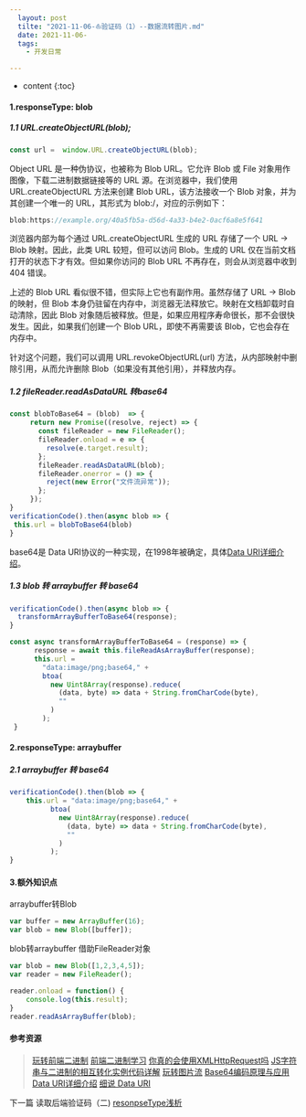 ```yaml
---
  layout: post
  tilte: "2021-11-06-⛵︎验证码（1）--数据流转图片.md"
  date: 2021-11-06-
  tags: 
    - 开发日常

---
```



* content
{:toc}



#### 1.responseType: blob
##### 1.1 URL.createObjectURL(blob);
```js
const url =  window.URL.createObjectURL(blob);
```
  Object URL 是一种伪协议，也被称为 Blob URL。它允许 Blob 或 File 对象用作图像，下载二进制数据链接等的 URL 源。在浏览器中，我们使用 URL.createObjectURL 方法来创建 Blob URL，该方法接收一个 Blob 对象，并为其创建一个唯一的 URL，其形式为 blob:<origin>/<uuid>，对应的示例如下：

```js
blob:https://example.org/40a5fb5a-d56d-4a33-b4e2-0acf6a8e5f641
```
浏览器内部为每个通过 URL.createObjectURL 生成的 URL 存储了一个 URL → Blob 映射。因此，此类 URL 较短，但可以访问 Blob。生成的 URL 仅在当前文档打开的状态下才有效。但如果你访问的 Blob URL 不再存在，则会从浏览器中收到 404 错误。

上述的 Blob URL 看似很不错，但实际上它也有副作用。虽然存储了 URL → Blob 的映射，但 Blob 本身仍驻留在内存中，浏览器无法释放它。映射在文档卸载时自动清除，因此 Blob 对象随后被释放。但是，如果应用程序寿命很长，那不会很快发生。因此，如果我们创建一个 Blob URL，即使不再需要该 Blob，它也会存在内存中。

针对这个问题，我们可以调用 URL.revokeObjectURL(url) 方法，从内部映射中删除引用，从而允许删除 Blob（如果没有其他引用），并释放内存。
##### 1.2 fileReader.readAsDataURL 转base64
 ```js
 const blobToBase64 = (blob)  => {
      return new Promise((resolve, reject) => {
        const fileReader = new FileReader();
        fileReader.onload = e => {
          resolve(e.target.result);
        };
        fileReader.readAsDataURL(blob);
        fileReader.onerror = () => {
          reject(new Error("文件流异常"));
        };
      });
 }
verificationCode().then(async blob => {
  this.url = blobToBase64(blob)
}

```
base64是  Data URI协议的一种实现，在1998年被确定，具体[Data URI详细介绍](https://juejin.cn/post/6844903940690018312)。
##### 1.3 blob 转 arraybuffer 转 base64
```js
verificationCode().then(async blob => {
  transformArrayBufferToBase64(response);
}

const async transformArrayBufferToBase64 = (response) => {
      response = await this.fileReadAsArrayBuffer(response);
      this.url =
        "data:image/png;base64," +
        btoa(
          new Uint8Array(response).reduce(
            (data, byte) => data + String.fromCharCode(byte),
            ""
          )
        );
 }
```
####  2.responseType: arraybuffer
##### 2.1 arraybuffer 转 base64
```js
verificationCode().then(blob => {
    this.url = "data:image/png;base64," +
          btoa(
            new Uint8Array(response).reduce(
              (data, byte) => data + String.fromCharCode(byte),
              ""
            )
          );
}

```

#### 3.额外知识点
arraybuffer转Blob

 ```js
var buffer = new ArrayBuffer(16);
var blob = new Blob([buffer]);
```
blob转arraybuffer
借助FileReader对象
```js
var blob = new Blob([1,2,3,4,5]);
var reader = new FileReader();

reader.onload = function() {
    console.log(this.result);
}
reader.readAsArrayBuffer(blob);
```
#### 参考资源
>  [玩转前端二进制](https://segmentfault.com/a/1190000023101367)
[前端二进制学习](https://www.zhuyuntao.cn/%E5%89%8D%E7%AB%AF%E4%BA%8C%E8%BF%9B%E5%88%B6%E5%AD%A6%E4%B9%A0%EF%BC%88%E4%B8%80%EF%BC%89)
[你真的会使用XMLHttpRequest吗](https://segmentfault.com/a/1190000004322487#articleHeader7)
[JS字符串与二进制的相互转化实例代码详解](https://www.jb51.net/article/164158.htm)
[玩转图片流](https://juejin.cn/post/6844903553140523021#heading-5)
[Base64编码原理与应用](http://blog.xiayf.cn/2016/01/24/base64-encoding/ "Permalink to Base64编码原理与应用")
[Data URI详细介绍](https://juejin.cn/post/6844903940690018312)
[细说 Data URI](https://www.cnblogs.com/hustskyking/p/data-uri.html)
>
下一篇 读取后端验证码（二)    [resonpseType浅析]()
